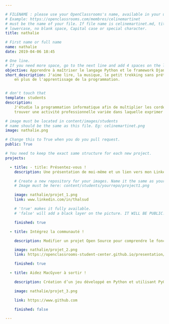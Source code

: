 ```yaml
---

# FILENAME : please use your OpenClassrooms's name, available in your url.
# Example: https://openclassrooms.com/membres/celinemartinet
# must be the name of your file. If file name is celinemartinet.md, title is celinemartinet.
# lowercase, no blank space, Capital case or special character.
title: nathalie

# First name or full name
name: nathalie
date: 2019-04-06 18:45

# One line.
# If you need more space, go to the next line and add 4 spaces on the left, as in 'description'.
objective: Apprendre à maîtriser le langage Python et le framework Django.
short_description: J'aime lire, la musique, le petit trekking sans prétention 
    en plus de l'apprentissage de la programmation.


# don't touch that
template: students
description:
    J'étudie la programmation informatique afin de multiplier les cordes à mon arc pour
    trouver une activité professionnelle variée dans laquelle exprimer mes compétences et en acquérir de nouvelles... et parce que j'aime ça.

# image must be located in content/images/students
# name should be the same as this file. Eg: celinemartinet.png
image: nathalie.png

# Change this to True when you do you pull request.
public: True

# You need to keep the exact same structure for each new project.
projects:

  - title: - title: Présentez-vous !
    description: Une présentation de moi-même et un lien vers mon LinkedIn.

    # Create a new repository for your images. Name it the same as your nickname and profile picture.
    # Image must be here: content/students/yourrepo/project1.png

    image: nathalie/projet_1.png
    link: www.linkedin.com/in/thalsud

    # 'true' makes it fully available.
    # 'false' will add a black layer on the picture. IT WILL BE PUBLIC!

    finished: true

  - title: Intégrez la communauté !

    description: Modifier un projet Open Source pour comprendre le fonctionnement de Git, de Github et des pull requests. 

    image: nathalie/projet_2.png
    link: https://openclassrooms-student-center.github.io/presentation/students/nathalie.html

    finished: true

  - title: Aidez MacGyver à sortir !

    description: Création d’un jeu développé en Python et utilisant PyGame.

    image: nathalie/projet_3.png

    link: https://www.github.com

    finished: false

---
```

